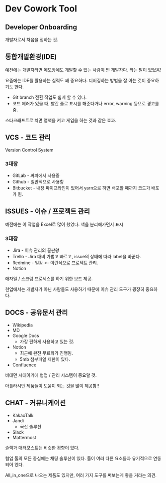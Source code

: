 # Dev Cowork Tool

## Developer Onboarding

개발자로서 처음을 접하는 것.

## 통합개발환경(IDE)

예전에는 개발자라면 메모장에도 개발할 수 있는 사람이 찐 개발자다. 라는 말이 있었음!

요즘에는 IDE를 활용하는 실력도 꽤 중요하다. 디버깅하는 방법을 잘 아는 것이 중요하기도 한다.

- Git branch 전환 작업도 쉽게 할 수 있다.
- 코드 에러가 있을 때, 빨간 줄로 표시를 해준다거나 error, warning 등으로 경고를 줌.

스타크래프트로 치면 맵핵을 켜고 게임을 하는 것과 같은 효과.



## VCS - 코드 관리

Version Control System

### 3대장

- GitLab - 싸피에서 사용중
- Github - 일반적으로 사용함
- Bitbucket - 내장 파이프라인이 있어서 yarn으로 하면 배포할 때까지 코드가 배포가 됨.



## ISSUES - 이슈 / 프로젝트 관리

예전에는 이 작업을 Excel로 많이 했었다. 색을 분리해가면서 표시

### 3대장

- Jira - 이슈 관리의 끝판왕
- Trello - Jira 대비 가볍고 빠르고, issue의 상태에 따라 label을 바꾼다.
- Redmine - 일감 <- 이런식으로 프로젝트 관리.
- Notion

애자일 / 스크럼 프로세스를 하기 위한 보드 제공.

현업에서는 개발자가 아닌 사람들도 사용하기 때문에 이슈 관리 도구가 굉장히 중요하다.



## DOCS - 공유문서 관리

- Wikipedia
- MD
- Google Docs
  - 가장 편하게 사용하고 있는 것.
- Notion
  - 최근에 완전 무료화가 진행됨.
  - 5mb 첨부파일 제한이 있다.
- Confluence

비대면 시대이기에 협업 / 관리 시스템이 중요할 것.

아틀라시안 제품들이 도움이 되는 것을 많이 제공함!!



## CHAT - 커뮤니케이션

- KakaoTalk
- Jandi
  - 국산 솔루션
- Slack
- Mattermost

슬랙과 매터모스트는 비슷한 경향이 있다.

협업 툴의 모든 중심에는 채팅 솔루션이 있다. 툴이 여러 다른 요소들과 유기적으로 연동되어 있다.

All_in_one으로 나오는 제품도 있지만, 여러 가지 도구를 써보는게 좋을 거라는 의견.

